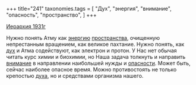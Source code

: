 +++
title="241"
taxonomies.tags = [
 "Дух",
 "энергия",
 "внимание",
 "опасность",
 "пространство",
]
+++

[Иерархия 1931г](/agni/1931)

Нужно понять Атму как [энергию](/tags/энергия) [пространства](/tags/пространство), очищенную непрестанным вращением, как великое пахтание. Нужно понять, как [дух](/tags/Дух) и Атма содействуют, как электрон и протон. У Нас нет обычая читать курс химии и биохимии, но Наша задача толкнуть и направить [внимание](/tags/внимание) в направлении наибольшей нужды и [опасности](/tags/опасность). Может быть, сейчас наиболее опасное время. Можно противостоять не только крепостью [духа](/tags/Дух), но и средствами организма нашего.   

